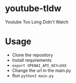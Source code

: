 # youtube-tldw
Youtube Too Long Didn't Watch

# Usage

- Clone the repository
- Install requirements
- ```export OPENAI_API_KEY=XXX```
- Change the url in the main.py
- Run ```python3 main.py```
